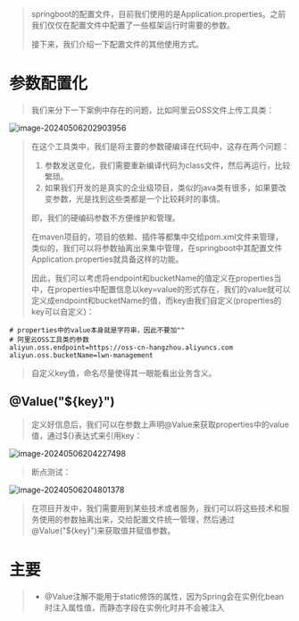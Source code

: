 > springboot的配置文件，目前我们使用的是Application.properties。之前我们仅仅在配置文件中配置了一些框架运行时需要的参数。
>
> 接下来，我们介绍一下配置文件的其他使用方式。



# 参数配置化

> 我们来分下一下案例中存在的问题，比如阿里云OSS文件上传工具类：

![image-20240506202903956](D:\text1\14.配置文件\assets\image-20240506202903956.png)

> 在这个工具类中，我们是将主要的参数硬编译在代码中，这存在两个问题：
>
> 1. 参数发送变化，我们需要重新编译代码为class文件，然后再运行，比较繁琐。
> 2. 如果我们开发的是真实的企业级项目，类似的java类有很多，如果要改变参数，光是找到这些类都是一个比较耗时的事情。
>
> 即，我们的硬编码参数不方便维护和管理。
>
> 在maven项目的，项目的依赖、插件等都集中交给pom.xml文件来管理，类似的，我们可以将参数抽离出来集中管理，在springboot中其配置文件Application.properties就具备这样的功能。
>
> 因此，我们可以考虑将endpoint和bucketName的值定义在properties当中，在properties中配置信息以key=value的形式存在，我们的value就可以定义成endpoint和bucketName的值，而key由我们自定义(properties的key可以自定义)：

```properties
# properties中的value本身就是字符串，因此不要加""
# 阿里云OSS工具类的参数
aliyun.oss.endpoint=https://oss-cn-hangzhou.aliyuncs.com
aliyun.oss.bucketName=lwn-management
```

> 自定义key值，命名尽量使得其一眼能看出业务含义。



## @Value("${key}")

> 定义好信息后，我们可以在参数上声明@Value来获取properties中的value值，通过${}表达式来引用key：

![image-20240506204227498](D:\text1\14.配置文件\assets\image-20240506204227498.png)

> 断点测试：

![image-20240506204801378](D:\text1\14.配置文件\assets\image-20240506204801378.png)

> 在项目开发中，我们需要用到某些技术或者服务，我们可以将这些技术和服务使用的参数抽离出来，交给配置文件统一管理，然后通过@Value("${key}")来获取值并赋值参数。



# 主要

> - @Value注解不能用于static修饰的属性，因为Spring会在实例化bean时注入属性值，而静态字段在实例化时并不会被注入